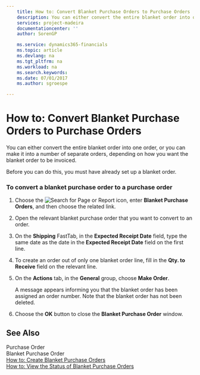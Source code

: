 ```yaml
---
    title: How to: Convert Blanket Purchase Orders to Purchase Orders | Microsoft Docs
    description: You can either convert the entire blanket order into one order, or you can make it into a number of separate orders, depending on how you want the blanket order to be invoiced.
    services: project-madeira
    documentationcenter: ''
    author: SorenGP

    ms.service: dynamics365-financials
    ms.topic: article
    ms.devlang: na
    ms.tgt_pltfrm: na
    ms.workload: na
    ms.search.keywords:
    ms.date: 07/01/2017
    ms.author: sgroespe

---
```

# How to: Convert Blanket Purchase Orders to Purchase Orders
You can either convert the entire blanket order into one order, or you can make it into a number of separate orders, depending on how you want the blanket order to be invoiced.  
  
 Before you can do this, you must have already set up a blanket order.  
  
### To convert a blanket purchase order to a purchase order  
  
1.  Choose the ![Search for Page or Report](media/ui-search/search_small.png "Search for Page or Report icon") icon, enter **Blanket Purchase Orders**, and then choose the related link.  
  
2.  Open the relevant blanket purchase order   that you want to convert to an order.  
  
3.  On the **Shipping** FastTab, in the **Expected Receipt Date** field, type the same date as the date in the **Expected Receipt Date** field on the first line.  
  
4.  To create an order out of only one blanket order line, fill in the **Qty. to Receive** field on the relevant line.  
  
5.  On the **Actions** tab, in the **General** group, choose **Make Order**.  
  
     A message appears informing you that the blanket order has been assigned an order number. Note that the blanket order has not been deleted.  
  
6.  Choose the **OK** button to close the **Blanket Purchase Order** window.  
  
## See Also  
 Purchase Order   
 Blanket Purchase Order   
 [How to: Create Blanket Purchase Orders](../how-to-create-blanket-purchase-orders.md)   
 [How to: View the Status of Blanket Purchase Orders](../how-to-view-the-status-of-blanket-purchase-orders.md)